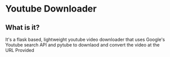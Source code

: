 # Youtube Downloader

## What is it?
It's a flask based, lightweight youtube video downloader that uses Google's Youtube search API and pytube to downlaod and convert the video at the URL Provided
